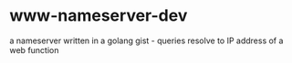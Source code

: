 # www-nameserver-dev
a nameserver written in a golang gist - queries resolve to IP address of a web function
